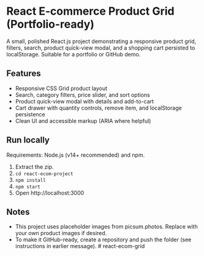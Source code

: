 # React E‑commerce Product Grid (Portfolio-ready)

A small, polished React.js project demonstrating a responsive product grid, filters, search,
product quick-view modal, and a shopping cart persisted to localStorage. Suitable for a portfolio
or GitHub demo.

## Features
- Responsive CSS Grid product layout
- Search, category filters, price slider, and sort options
- Product quick-view modal with details and add-to-cart
- Cart drawer with quantity controls, remove item, and localStorage persistence
- Clean UI and accessible markup (ARIA where helpful)

## Run locally
Requirements: Node.js (v14+ recommended) and npm.

1. Extract the zip.
2. `cd react-ecom-project`
3. `npm install`
4. `npm start`
5. Open http://localhost:3000

## Notes
- This project uses placeholder images from picsum.photos. Replace with your own product images if desired.
- To make it GitHub-ready, create a repository and push the folder (see instructions in earlier message).
#   r e a c t - e c o m - g r i d  
 